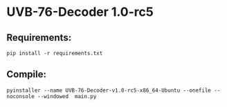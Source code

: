 # UVB-76-Decoder 1.0-rc5

## Requirements:

    pip install -r requirements.txt

## Compile:

    pyinstaller --name UVB-76-Decoder-v1.0-rc5-x86_64-Ubuntu --onefile --noconsole --windowed  main.py

